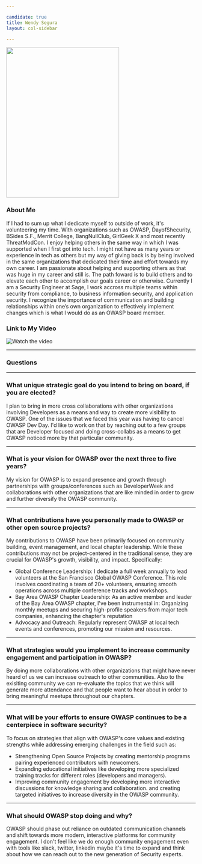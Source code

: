 ```yaml
---

candidate: true
title: Wendy Segura 
layout: col-sidebar

---
```


<img src="https://github.com/wendysegura/www-board-candidates/blob/master/assets/images/Wendy.jpg" width="300" height="400" />

### About Me
If I had to sum up what I dedicate myself to outside of work, it's volunteering my time. With organizations such as OWASP, DayofShecurity, BSides S.F., Merrit College, BangNullClub, GirlGeek X and most recently ThreatModCon. I enjoy helping others in the same way in which I was supported when I first got into tech. I might not have as many years or experience in tech as others but my way of giving back is by being involved in the same organizations that dedicated their time and effort towards my own career. 
I am passionate about helping and supporting others as that was huge in my career and still is. The path foward is to build others and to elevate each other to accomplish our goals career or otherwise. 
Currently I am a Security Engineer at Sage, I work accross multiple teams within security from compliance, to business information security, and application security. I recognize the importance of communication and building relationships within one’s own organization to effectively implement changes which is what I would do as an OWASP board member. 


### Link to My Video
![Watch the video](https://youtu.be/L1dvkDF_Rh4)

---
### Questions

---

### What unique strategic goal do you intend to bring on board, if you are elected? 

I plan to bring in more cross collaborations with other organizations involving Developers as a means and way to create more visibility to OWASP. One of the issues that we faced this year was having to cancel OWASP Dev Day. I'd like to work on that by reaching out to a few groups that are Developer focused and doing cross-collabs as a means to get OWASP noticed more by that particular community.


---
### What is your vision for OWASP over the next three to five years? ###
My vision for OWASP is to expand presence and growth through partnerships with groups/conferences such as DeveloperWeek and collaborations with other organizations that are like minded in order to grow and further diversify the OWASP community. 



---
### What contributions have you personally made to OWASP or other open source projects? ###
My contributions to OWASP have been primarily focused on community building, event management, and local chapter leadership. While these contributions may not be project-centered in the traditional sense, they are crucial for OWASP's growth, visibility, and impact. Specifically: 
* Global Conference Leadership:
I dedicate a full week annually to lead volunteers at the San Francisco Global OWASP Conference.
This role involves coordinating a team of 20+ volunteers, ensuring smooth operations across multiple conference tracks and workshops.
* Bay Area OWASP Chapter Leadership:
As an active member and leader of the Bay Area OWASP chapter, I've been instrumental in:
Organizing monthly meetups and securing high-profile speakers from major tech companies, enhancing the chapter's reputation
* Advocacy and Outreach:
Regularly represent OWASP at local tech events and conferences, promoting our mission and resources.

---
### What strategies would you implement to increase community engagement and participation in OWASP? ###
By doing more collaborations with other organizations that might have never heard of us we can increase outreach to other communities. Also to the exisiting community we can re-evaluate the topics that we think will generate more attendance and that people want to hear about in order to bring meaningful meetups throughout our chapters.


---
### What will be your efforts to ensure OWASP continues to be a centerpiece in software security? ###
To focus on strategies that align with OWASP's core values and existing strengths while addressing emerging challenges in the field such as: 
* Strengthening Open Source Projects by creating mentorship programs pairing experienced contributors with newcomers.
* Expanding educational initiatives like developing more specialized training tracks for different roles (developers and managers).
* Improving community engagement by developing more interactive discussions for knowledge sharing and collaboration.
and creating targeted initiatives to increase diversity in the OWASP community.


---
### What should OWASP stop doing and why? ###
OWASP should phase out reliance on outdated communication channels and shift towards more modern, interactive platforms for community engagement. I don't feel like we do enough community engagement even with tools like slack, twitter, linkedin maybe it's time to expand and think about how we can reach out to the new generation of Security experts. 

